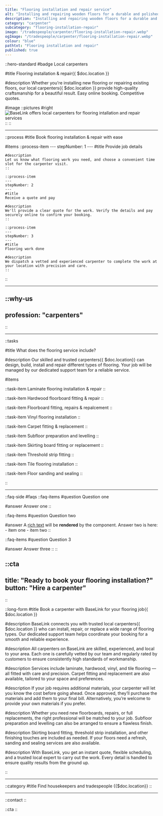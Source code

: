 ```yaml
---
title: "Flooring installation and repair service"
alt: "Installing and repairing wooden floors for a durable and polished finish"
description: "Installing and repairing wooden floors for a durable and polished finish"
category: "carpenter"
subcategory: "flooring-installation-repair"
image: "/tradespeople/carpenter/flooring-installation-repair.webp"
ogImage: "/tradespeople/carpenter/flooring-installation-repair.webp"
colour: "blue"
pathtxt: "Flooring installation and repair"
published: true
---
```


::hero-standard
#badge
Local carpenters

#title
Flooring installation & repair{{ $doc.location }}

#description
Whether you're installing new flooring or repairing existing floors, our local carpenters{{ $doc.location }} provide high-quality craftsmanship for a beautiful result. Easy online booking. Competitive quotes.

#image
    ::pictures
    #right
    ![BaseLink offers local carpenters for flooring intallation and repair services](/tradespeople/carpenter/flooring-installation-repair.webp)
    ::
::

---

::process
#title
Book flooring installation & repair with ease

#items
    ::process-item
    ---
    stepNumber: 1
    ---
    #title
    Provide job details

    #description
    Let us know what flooring work you need, and choose a convenient time slot for the carpenter visit.
    ::
    
    ::process-item
    ---
    stepNumber: 2
    ---
    #title
    Receive a quote and pay

    #description
    We'll provide a clear quote for the work. Verify the details and pay securely online to confirm your booking.
    ::

    ::process-item
    ---
    stepNumber: 3
    ---
    #title
    Flooring work done

    #description
    We dispatch a vetted and experienced carpenter to complete the work at your location with precision and care.
    ::
::

---

::why-us
---
profession: "carpenters"
---
::

---

::tasks

#title
What does the flooring service include?

#description
Our skilled and trusted carpenters{{ $doc.location}} can design, build, install and repair different types of flooring. Your job will be managed by our dedicated support team for a reliable service.

#items

  ::task-item
  Laminate flooring installation & repair
  ::

  ::task-item
  Hardwood floorboard fitting & repair
  ::

  ::task-item
  Floorboard fitting, repairs & repalcement
  ::

  ::task-item
  Vinyl flooring installation
  ::

  ::task-item
  Carpet fitting & replacement
  ::

  ::task-item
  Subfloor preparation and levelling
  ::

  ::task-item
  Skirting board fitting or replacement
  ::

  ::task-item
  Threshold strip fitting
  ::

  ::task-item
  Tile flooring installation
  ::

  ::task-item
  Floor sanding and sealing
  ::

::

---

::faq-side
#faqs
  ::faq-items
  #question
  Question one

  #answer
  Answer one
  ::

  ::faq-items
  #question
  Question two

  #answer
  A [rich text](/services/commercial-cleaning) will be **rendered** by the component.
  Answer two is here:
    - item one
    - item two
  ::

  ::faq-items
  #question
  Question 3

  #answer
  Answer three
  ::
::

::cta
---
title: "Ready to book your flooring installation?"
button: "Hire a carpenter"
---
::

::long-form
#title
Book a carpenter with BaseLink for your flooring job{{ $doc.location }}

#description
BaseLink connects you with trusted local carpenters{{ $doc.location }} who can install, repair, or replace a wide range of flooring types. Our dedicated support team helps coordinate your booking for a smooth and reliable experience.

#description
All carpenters on BaseLink are skilled, experienced, and local to your area. Each one is carefully vetted by our team and regularly rated by customers to ensure consistently high standards of workmanship.

#description
Services include laminate, hardwood, vinyl, and tile flooring — all fitted with care and precision. Carpet fitting and replacement are also available, tailored to your space and preferences.

#description
If your job requires additional materials, your carpenter will let you know the cost before going ahead. Once approved, they’ll purchase the materials and add them to your final bill. Alternatively, you’re welcome to provide your own materials if you prefer.

#description
Whether you need new floorboards, repairs, or full replacements, the right professional will be matched to your job. Subfloor preparation and levelling can also be arranged to ensure a flawless finish.

#description
Skirting board fitting, threshold strip installation, and other finishing touches are included as needed. If your floors need a refresh, sanding and sealing services are also available.

#description
With BaseLink, you get an instant quote, flexible scheduling, and a trusted local expert to carry out the work. Every detail is handled to ensure quality results from the ground up.

::

---

::category
#title
Find housekeepers and tradespeople {{$doc.location}}
::

---

::contact
::

::cta
::